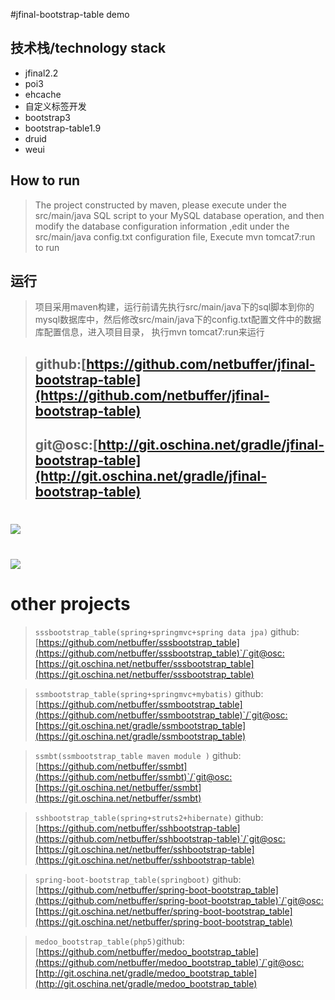 #jfinal-bootstrap-table demo
## 技术栈/technology stack
* jfinal2.2
* poi3
* ehcache
* 自定义标签开发
* bootstrap3
* bootstrap-table1.9
* druid
* weui

## How to run
> The project constructed by maven, please execute under the src/main/java SQL script to your MySQL database operation, 
and then modify the database configuration information ,edit under the src/main/java config.txt configuration file,
Execute mvn tomcat7:run to run

## 运行
> 项目采用maven构建，运行前请先执行src/main/java下的sql脚本到你的mysql数据库中，然后修改src/main/java下的config.txt配置文件中的数据库配置信息，进入项目目录，
执行mvn tomcat7:run来运行

> ## github:[https://github.com/netbuffer/jfinal-bootstrap-table](https://github.com/netbuffer/jfinal-bootstrap-table)
> ## git@osc:[http://git.oschina.net/gradle/jfinal-bootstrap-table](http://git.oschina.net/gradle/jfinal-bootstrap-table)

# ![](src/main/webapp/image/sys1.png)
# ![](src/main/webapp/image/sys2.png)

# other projects
> `sssbootstrap_table(spring+springmvc+spring data jpa)` github:[https://github.com/netbuffer/sssbootstrap_table](https://github.com/netbuffer/sssbootstrap_table)`/`git@osc:[https://git.oschina.net/netbuffer/sssbootstrap_table](https://git.oschina.net/netbuffer/sssbootstrap_table)       

> `ssmbootstrap_table(spring+springmvc+mybatis)` github:[https://github.com/netbuffer/ssmbootstrap_table](https://github.com/netbuffer/ssmbootstrap_table)`/`git@osc:[https://git.oschina.net/gradle/ssmbootstrap_table](https://git.oschina.net/gradle/ssmbootstrap_table)    

> `ssmbt(ssmbootstrap_table maven module )` github:[https://github.com/netbuffer/ssmbt](https://github.com/netbuffer/ssmbt)`/`git@osc:[https://git.oschina.net/netbuffer/ssmbt](https://git.oschina.net/netbuffer/ssmbt)

> `sshbootstrap_table(spring+struts2+hibernate)` github:[https://github.com/netbuffer/sshbootstrap-table](https://github.com/netbuffer/sshbootstrap-table)`/`git@osc:[https://git.oschina.net/netbuffer/sshbootstrap-table](https://git.oschina.net/netbuffer/sshbootstrap-table)    

> `spring-boot-bootstrap_table(springboot)` github:[https://github.com/netbuffer/spring-boot-bootstrap_table](https://github.com/netbuffer/spring-boot-bootstrap_table)`/`git@osc:[https://git.oschina.net/netbuffer/spring-boot-bootstrap_table](https://git.oschina.net/netbuffer/spring-boot-bootstrap_table)   

> `medoo_bootstrap_table(php5)`github:[https://github.com/netbuffer/medoo_bootstrap_table](https://github.com/netbuffer/medoo_bootstrap_table)`/`git@osc:[http://git.oschina.net/gradle/medoo_bootstrap_table](http://git.oschina.net/gradle/medoo_bootstrap_table)